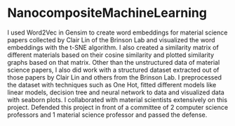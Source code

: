 # NanocompositeMachineLearning
I used Word2Vec in Gensim to create word embeddings for material science papers collected by Clair Lin of the Brinson Lab and visualized the word embeddings with the t-SNE algorithm. I also created a similarity matrix of different materials based on their cosine similarity and plotted similarity graphs based on that matrix. Other than the unstructured data of material science papers, I also did work with a structured dataset extracted out of those papers by Clair Lin and others from the Brinson Lab. I preprocessed the dataset with techniques such as One Hot, fitted different models like linear models, decision tree and neural network to data and visualized data with seaborn plots. I collaborated with material scientists extensively on this project. Defended this project in front of a committee of 2 computer science professors and 1 material science professor and passed the defense.
